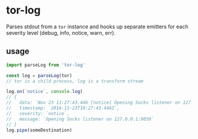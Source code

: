 # tor-log

Parses stdout from  a `tor` instance and hooks up separate emitters for each severity level (debug, info, notice, warn, err).

## usage

```javascript
import parseLog from 'tor-log'

const log = parseLog(tor)
// tor is a child process, log is a transform stream

log.on(`notice`, console.log)
// {
//   data: `Nov 23 11:27:43.446 [notice] Opening Socks listener on 127.0.0.1:9050`,
//   timestamp: `2016-11-23T10:27:43.446Z`,
//   severity: `notice`,
//   message: `Opening Socks listener on 127.0.0.1:9050`
// }
log.pipe(someDestination)
```
